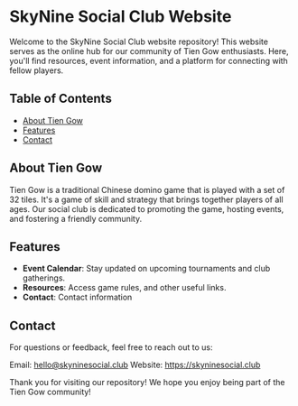 # SkyNine Social Club Website

Welcome to the SkyNine Social Club website repository! This website serves as the online hub for our community of Tien Gow enthusiasts. Here, you'll find resources, event information, and a platform for connecting with fellow players.

## Table of Contents

- [About Tien Gow](#about-tien-gow)
- [Features](#features)
- [Contact](#contact)

## About Tien Gow

Tien Gow is a traditional Chinese domino game that is played with a set of 32 tiles. It's a game of skill and strategy that brings together players of all ages. Our social club is dedicated to promoting the game, hosting events, and fostering a friendly community.

## Features

- **Event Calendar**: Stay updated on upcoming tournaments and club gatherings.
- **Resources**: Access game rules, and other useful links.
- **Contact**: Contact information

## Contact

For questions or feedback, feel free to reach out to us:

Email: hello@skyninesocial.club
Website: https://skyninesocial.club

Thank you for visiting our repository! We hope you enjoy being part of the Tien Gow community!
